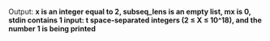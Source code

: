 Output: **x is an integer equal to 2, subseq_lens is an empty list, mx is 0, stdin contains 1 input: t space-separated integers (2 ≤ X ≤ 10^18), and the number 1 is being printed**